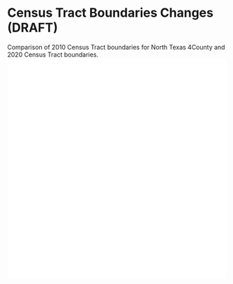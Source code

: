 Census Tract Boundaries Changes (DRAFT)
================

Comparison of 2010 Census Tract boundaries for North Texas 4County and
2020 Census Tract boundaries.
![](NTX4County_2010to2020Comparison_files/figure-gfm/unnamed-chunk-2-1.png)<!-- -->
